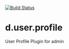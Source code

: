 [![Build Status](https://semaphoreci.com/api/v1/dee-media/d-user-profile/branches/master/badge.svg)](https://semaphoreci.com/dee-media/d-user-profile)

# d.user.profile
User Profile Plugin for admin
